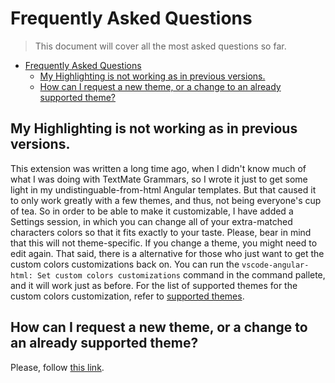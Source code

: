 # Frequently Asked Questions

> This document will cover all the most asked questions so far.

- [Frequently Asked Questions](#frequently-asked-questions)
  - [My Highlighting is not working as in previous versions.](#my-highlighting-is-not-working-as-in-previous-versions)
  - [How can I request a new theme, or a change to an already supported theme?](#how-can-i-request-a-new-theme-or-a-change-to-an-already-supported-theme)

## My Highlighting is not working as in previous versions.

This extension was written a long time ago, when I didn't know much of what I was doing with TextMate Grammars, so I wrote it just to get some light in my undistinguable-from-html Angular templates. But that caused it to only work greatly with a few themes, and thus, not being everyone's cup of tea. So in order to be able to make it customizable, I have added a Settings session, in which you can change all of your extra-matched characters colors so that it fits exactly to your taste. Please, bear in mind that this will not theme-specific. If you change a theme, you might need to edit again. That said, there is a alternative for those who just want to get the custom colors customizations back on. You can run the `vscode-angular-html: Set custom colors customizations` command in the command pallete, and it will work just as before. For the list of supported themes for the custom colors customization, refer to [supported themes](SUPPORTED-THEMES.md).

## How can I request a new theme, or a change to an already supported theme?

Please, follow [this link](https://github.com/ghaschel/vscode-angular-html/issues/new?assignees=ghaschel&labels=theme+support&template=theme_support.md&title=Support+extra-matched+characters+colors+for+XYZ+theme).
